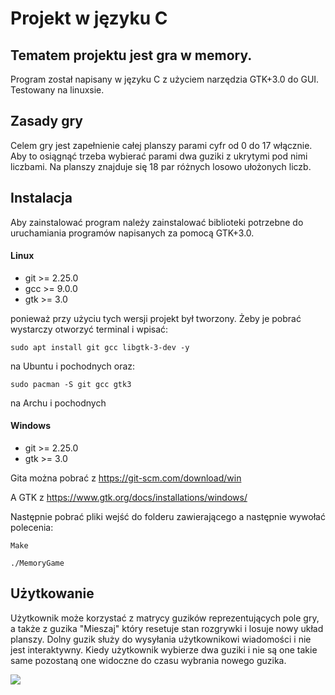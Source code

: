 # Projekt w języku C
## Tematem projektu jest gra w memory.
Program został napisany w języku C z użyciem narzędzia GTK+3.0 do GUI.
Testowany na linuxsie.
## Zasady gry
Celem gry jest zapełnienie całej planszy parami cyfr od 0 do 17 włącznie.
Aby to osiągnąć trzeba wybierać parami dwa guziki z ukrytymi pod nimi liczbami. Na planszy znajduje się 18 par różnych losowo ułożonych liczb. 

## Instalacja
Aby zainstalować program należy zainstalować biblioteki potrzebne do uruchamiania programów napisanych za pomocą GTK+3.0.
#### Linux
- git >= 2.25.0
- gcc >= 9.0.0
- gtk >= 3.0

ponieważ przy użyciu tych wersji projekt był tworzony.
Żeby je pobrać wystarczy otworzyć terminal i wpisać:
```
sudo apt install git gcc libgtk-3-dev -y
```
na Ubuntu i pochodnych oraz:
```
sudo pacman -S git gcc gtk3
```
na Archu i pochodnych

#### Windows
- git >= 2.25.0
- gtk >= 3.0

Gita można pobrać z <https://git-scm.com/download/win>

A GTK z <https://www.gtk.org/docs/installations/windows/>

Następnie pobrać pliki wejść do folderu zawierającego a następnie wywołać polecenia:
````````
Make
````````
````````
./MemoryGame
````````
## Użytkowanie
Użytkownik może korzystać z matrycy guzików reprezentujących pole gry, a także z guzika "Mieszaj" który resetuje stan rozgrywki i losuje nowy układ planszy. Dolny guzik służy do wysyłania użytkownikowi wiadomości i nie jest interaktywny.
Kiedy użytkownik wybierze dwa guziki i nie są one takie same pozostaną one widoczne do czasu wybrania nowego guzika.

![](https://i.imgur.com/fmALOWF.png)
